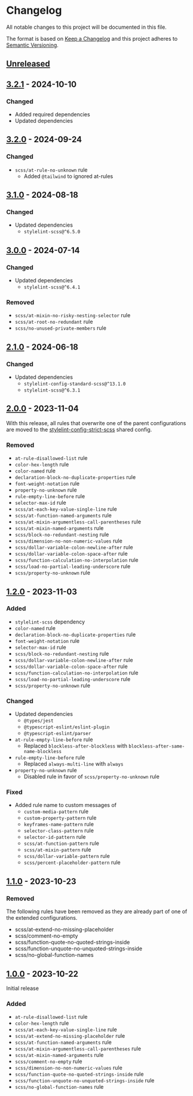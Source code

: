 # Changelog

All notable changes to this project will be documented in this file.

The format is based on [Keep a Changelog](https://keepachangelog.com/en/1.0.0) and this project adheres
to [Semantic Versioning](https://semver.org/spec/v2.0.0.html).

## [Unreleased]

## [3.2.1] - 2024-10-10

### Changed

- Added required dependencies
- Updated dependencies

## [3.2.0] - 2024-09-24

### Changed

- `scss/at-rule-no-unknown` rule
  - Added `@tailwind` to ignored at-rules

## [3.1.0] - 2024-08-18

### Changed

- Updated dependencies
  - `stylelint-scss@^6.5.0`

## [3.0.0] - 2024-07-14

### Changed

- Updated dependencies
  - `stylelint-scss@^6.4.1`

### Removed

- `scss/at-mixin-no-risky-nesting-selector` rule
- `scss/at-root-no-redundant` rule
- `scss/no-unused-private-members` rule

## [2.1.0] - 2024-06-18

### Changed

- Updated dependencies
  - `stylelint-config-standard-scss@^13.1.0`
  - `stylelint-scss@^6.3.1`

## [2.0.0] - 2023-11-04

With this release, all rules that overwrite one of the parent configurations are moved to
the [stylelint-config-strict-scss](https://github.com/jhae-de/stylelint-config-strict-scss) shared config.

### Removed

- `at-rule-disallowed-list` rule
- `color-hex-length` rule
- `color-named` rule
- `declaration-block-no-duplicate-properties` rule
- `font-weight-notation` rule
- `property-no-unknown` rule
- `rule-empty-line-before` rule
- `selector-max-id` rule
- `scss/at-each-key-value-single-line` rule
- `scss/at-function-named-arguments` rule
- `scss/at-mixin-argumentless-call-parentheses` rule
- `scss/at-mixin-named-arguments` rule
- `scss/block-no-redundant-nesting` rule
- `scss/dimension-no-non-numeric-values` rule
- `scss/dollar-variable-colon-newline-after` rule
- `scss/dollar-variable-colon-space-after` rule
- `scss/function-calculation-no-interpolation` rule
- `scss/load-no-partial-leading-underscore` rule
- `scss/property-no-unknown` rule

## [1.2.0] - 2023-11-03

### Added

- `stylelint-scss` dependency
- `color-named` rule
- `declaration-block-no-duplicate-properties` rule
- `font-weight-notation` rule
- `selector-max-id` rule
- `scss/block-no-redundant-nesting` rule
- `scss/dollar-variable-colon-newline-after` rule
- `scss/dollar-variable-colon-space-after` rule
- `scss/function-calculation-no-interpolation` rule
- `scss/load-no-partial-leading-underscore` rule
- `scss/property-no-unknown` rule

### Changed

- Updated dependencies
  - `@types/jest`
  - `@typescript-eslint/eslint-plugin`
  - `@typescript-eslint/parser`
- `at-rule-empty-line-before` rule
  - Replaced `blockless-after-blockless` with `blockless-after-same-name-blockless`
- `rule-empty-line-before` rule
  - Replaced `always-multi-line` with `always`
- `property-no-unknown` rule
  - Disabled rule in favor of `scss/property-no-unknown` rule

### Fixed

- Added rule name to custom messages of
  - `custom-media-pattern` rule
  - `custom-property-pattern` rule
  - `keyframes-name-pattern` rule
  - `selector-class-pattern` rule
  - `selector-id-pattern` rule
  - `scss/at-function-pattern` rule
  - `scss/at-mixin-pattern` rule
  - `scss/dollar-variable-pattern` rule
  - `scss/percent-placeholder-pattern` rule

## [1.1.0] - 2023-10-23

### Removed

The following rules have been removed as they are already part of one of the extended configurations.

- scss/at-extend-no-missing-placeholder
- scss/comment-no-empty
- scss/function-quote-no-quoted-strings-inside
- scss/function-unquote-no-unquoted-strings-inside
- scss/no-global-function-names

## [1.0.0] - 2023-10-22

Initial release

### Added

- `at-rule-disallowed-list` rule
- `color-hex-length` rule
- `scss/at-each-key-value-single-line` rule
- `scss/at-extend-no-missing-placeholder` rule
- `scss/at-function-named-arguments` rule
- `scss/at-mixin-argumentless-call-parentheses` rule
- `scss/at-mixin-named-arguments` rule
- `scss/comment-no-empty` rule
- `scss/dimension-no-non-numeric-values` rule
- `scss/function-quote-no-quoted-strings-inside` rule
- `scss/function-unquote-no-unquoted-strings-inside` rule
- `scss/no-global-function-names` rule

[Unreleased]: https://github.com/jhae-de/stylelint-config-standard-scss/compare/v3.2.1...main
[3.2.1]: https://github.com/jhae-de/stylelint-config-standard-scss/releases/tag/v3.2.1
[3.2.0]: https://github.com/jhae-de/stylelint-config-standard-scss/releases/tag/v3.2.0
[3.1.0]: https://github.com/jhae-de/stylelint-config-standard-scss/releases/tag/v3.1.0
[3.0.0]: https://github.com/jhae-de/stylelint-config-standard-scss/releases/tag/v3.0.0
[2.1.0]: https://github.com/jhae-de/stylelint-config-standard-scss/releases/tag/v2.1.0
[2.0.0]: https://github.com/jhae-de/stylelint-config-standard-scss/releases/tag/v2.0.0
[1.2.0]: https://github.com/jhae-de/stylelint-config-standard-scss/releases/tag/v1.2.0
[1.1.0]: https://github.com/jhae-de/stylelint-config-standard-scss/releases/tag/v1.1.0
[1.0.0]: https://github.com/jhae-de/stylelint-config-standard-scss/releases/tag/v1.0.0
